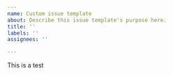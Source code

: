 ```yaml
---
name: Custom issue template
about: Describe this issue template's purpose here.
title: ''
labels: ''
assignees: ''

---
```



This is a test
